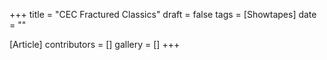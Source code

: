 +++
title = "CEC Fractured Classics"
draft = false
tags = [Showtapes]
date = ""

[Article]
contributors = []
gallery = []
+++